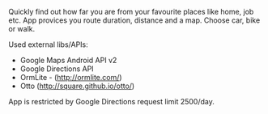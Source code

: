 Quickly find out how far you are from your favourite places like home, job etc. App provices you route duration, distance and a map. Choose car, bike or walk.

Used external libs/APIs:
- Google Maps Android API v2
- Google Directions API
- OrmLite - (http://ormlite.com/)
- Otto (http://square.github.io/otto/)

App is restricted by Google Directions request limit 2500/day.




  